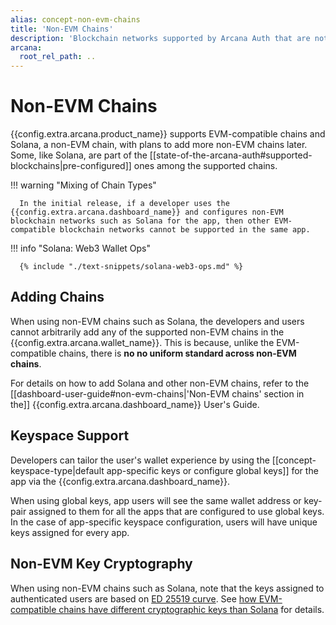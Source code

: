 ```yaml
---
alias: concept-non-evm-chains
title: 'Non-EVM Chains'
description: 'Blockchain networks supported by Arcana Auth that are not EVM-compatible.'
arcana:
  root_rel_path: ..
---
```


# Non-EVM Chains

{{config.extra.arcana.product_name}} supports EVM-compatible chains and Solana, a non-EVM chain, with plans to add more non-EVM chains later. Some, like Solana, are part of the [[state-of-the-arcana-auth#supported-blockchains|pre-configured]] ones among the supported chains.

!!! warning "Mixing of Chain Types"

      In the initial release, if a developer uses the {{config.extra.arcana.dashboard_name}} and configures non-EVM blockchain networks such as Solana for the app, then other EVM-compatible blockchain networks cannot be supported in the same app.

!!! info "Solana: Web3 Wallet Ops"

      {% include "./text-snippets/solana-web3-ops.md" %}

## Adding Chains

When using non-EVM chains such as Solana, the developers and users cannot arbitrarily add any of the supported non-EVM chains in the {{config.extra.arcana.wallet_name}}. This is because, unlike the EVM-compatible chains, there is **no no uniform standard across non-EVM chains**.

For details on how to add Solana and other non-EVM chains, refer to the [[dashboard-user-guide#non-evm-chains|'Non-EVM chains' section in the]] {{config.extra.arcana.dashboard_name}} User's Guide.

## Keyspace Support

Developers can tailor the user's wallet experience by using the [[concept-keyspace-type|default app-specific keys or configure global keys]] for the app via the {{config.extra.arcana.dashboard_name}}. 

When using global keys, app users will see the same wallet address or key-pair assigned to them for all the apps that are configured to use global keys. In the case of app-specific keyspace configuration, users will have unique keys assigned for every app.

## Non-EVM Key Cryptography

When using non-EVM chains such as Solana, note that the keys assigned to authenticated users are based on [ED 25519 curve](https://en.wikipedia.org/wiki/Curve25519). See [how EVM-compatible chains have different cryptographic keys than Solana](https://chainstack.com/how-do-ethereum-and-solana-generate-public-and-private-keys/) for details.